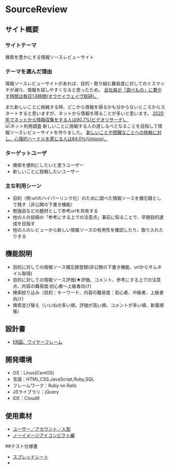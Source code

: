 # SourceReview

## サイト概要

### サイトテーマ
検索を豊かにする情報ソースレビューサイト

### テーマを選んだ理由
情報ソースレビューサイトがあれば、目的・取り組む難易度に対してのミスマッチが減り、情報を探しやすくなると思ったため。
[会社員が「調べもの」に費やす時間は毎日1.6時間(オウケイウェイヴ総研)。](https://it.impress.co.jp/articles/-/17720)

また新しいことに挑戦する時、どこから情報を得るかも分からないところからスタートすると思いますが、ネットから情報を得ることが多いと思います。
[2020年でネットから情報収集をする人は90.7%(ビデオリサーチ)。](https://news.mynavi.jp/article/20210311-1796912/#:~:text=%E3%82%A4%E3%83%B3%E3%82%BF%E3%83%BC%E3%83%8D%E3%83%83%E3%83%88%E3%81%A7%E6%83%85%E5%A0%B1%E5%8F%8E%E9%9B%86%E3%82%92,90.7%25%E3%81%A8%E3%81%AA%E3%81%A3%E3%81%A6%E3%81%84%E3%82%8B%E3%80%82)
![ネット利用調査](https://user-images.githubusercontent.com/98869960/166462776-e644ba93-d0b6-454e-a2c8-7f47e7d02cdc.png)
新しいことに挑戦する人の道しるべとなることを目指して情報ソースレビューサイトを作りました。
[新しいことや困難なことへの挑戦に対し、心理的ハードルを感じる人は84.0％(Unipos)。](https://b2b-ch.infomart.co.jp/news/detail.page?IMNEWS1=1477405)


### ターゲットユーザ
- 検索を便利にしたいと思うユーザー
- 新しいことに挑戦したいユーザー

### 主な利用シーン
- 目的（例:urlのハイパーリンク化）のために調べた情報ソースを備忘録として残す（非公開の下書き機能）
- 勉強会などの題材として参考urlを共有する
- 他の人の投稿の「参考にする上での注意点」事前に知ることで、早期目的達成を目指す
- 他の人のレビューから新しい情報ソースの有用性を確認したり、取り入れたりする

## 機能説明
- 目的に対しての情報ソース備忘録登録(非公開の下書き機能、urlからサムネイル取得)
- 目的に対しての情報ソース評価(★評価、コメント、参考にする上での注意点、内容の難易度:初心者～上級者向け)
- 検索絞り込み（目的：キーワード、内容の難易度：初心者、中級者、上級者向け）
- 検索並び替え（いいねの多い順、評価が高い順、コメントが多い順、新着順等）

## 設計書
- [ER図、ワイヤーフレーム](https://app.diagrams.net/#G1OIfJLX5pATRCu_9R1gSc7iiXNCooW_-a)


## 開発環境
- OS：Linux(CentOS)
- 言語：HTML,CSS,JavaScript,Ruby,SQL
- フレームワーク：Ruby on Rails
- JSライブラリ：jQuery
- IDE：Cloud9

## 使用素材
- [ユーザー／アカウント／人型](https://kotonohaworks.com/free-icons/user/)
- [ノーイメージアイコンピクト編](https://www.shoshinsha-design.com/2020/05/%E3%83%8E%E3%83%BC%E3%82%A4%E3%83%A1%E3%83%BC%E3%82%B8%E3%82%A2%E3%82%A4%E3%82%B3%E3%83%B3%E3%83%94%E3%82%AF%E3%83%88%E7%B7%A8-no-image-icon/.html)


##テスト仕様書
- [スプレッドシート](https://docs.google.com/spreadsheets/d/1i3M7Ms6Sr0mfBhXV86w6c1s3K1wCwsKh/edit?usp=sharing&ouid=102603506775414694205&rtpof=true&sd=true)
- 
